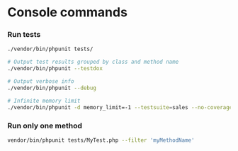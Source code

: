 # Console commands

### Run tests

```bash
./vendor/bin/phpunit tests/

# Output test results grouped by class and method name
./vendor/bin/phpunit --testdox

# Output verbose info
./vendor/bin/phpunit --debug

# Infinite memory limit
./vendor/bin/phpunit -d memory_limit=-1 --testsuite=sales --no-coverage --filter=ApiLifeMediaTest
```

### Run only one method

```bash
vendor/bin/phpunit tests/MyTest.php --filter 'myMethodName'
```
